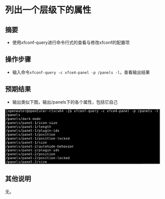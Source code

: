 # 列出一个层级下的属性

## 摘要

- 使用xfconf-query进行命令行式的查看与修改xfconf的配置项

## 操作步骤

- 输入命令```xfconf-query -c xfce4-panel -p /panels -l```，查看输出结果

## 预期结果

- 输出类似下图，输出/panels下的各个属性，包括它自己

![](./img/Screenshot_20221208_223551.png)

## 其他说明

无。
